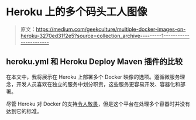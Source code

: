 # Heroku 上的多个码头工人图像

> 原文：<https://medium.com/geekculture/multiple-docker-images-on-heroku-3270ed31f2e5?source=collection_archive---------1----------------------->

## heroku.yml 和 Heroku Deploy Maven 插件的比较

在本文中，我将展示在 Heroku 上部署多个 Docker 映像的选项。遵循微服务理念，开发人员喜欢在独立的服务中划分职责，这些服务更容易开发、容器化和部署。

尽管 Heroku 对 Docker 的支持[令人敬畏](https://devcenter.heroku.com/articles/container-registry-and-runtime)，但是这个平台在处理多个容器时并没有达到它的标准。